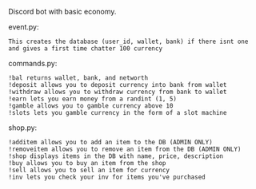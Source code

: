 Discord bot with basic economy.

event.py:

    This creates the database (user_id, wallet, bank) if there isnt one and gives a first time chatter 100 currency

commands.py:

    !bal returns wallet, bank, and networth
    !deposit allows you to deposit currency into bank from wallet
    !withdraw allows you to withdraw currency from bank to wallet
    !earn lets you earn money from a randint (1, 5)
    !gamble allows you to gamble currency above 10
    !slots lets you gamble currency in the form of a slot machine
  
shop.py:

    !additem allows you to add an item to the DB (ADMIN ONLY)
    !removeitem allows you to remove an item from the DB (ADMIN ONLY)
    !shop displays items in the DB with name, price, description
    !buy allows you to buy an item from the shop
    !sell allows you to sell an item for currency
    !inv lets you check your inv for items you've purchased
